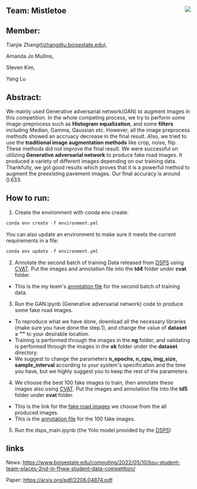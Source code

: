 ## Team: Mistletoe <img align="right" src="https://encrypted-tbn0.gstatic.com/images?q=tbn:ANd9GcTNrFsIu_0BIWuO5Bji5Vg6Cfm1_AeuIrH83A&usqp=CAU">

## Member: 
Tianjie Zhang(tjzhang@u.boisestate.edu), 

Amanda Jo Mullins, 

Steven Kim, 

Yang Lu

## Abstract:

We mainly used Generative adversarial network(GAN) to augment images in this competition. In the whole competing process, we try to perform some image-preprocess such as **Histogram equalization**, and some **filters** including Median, Gamma, Gaussian etc. However, all the image preprocess methods showed an accruacy decrease in the final result. Also, we tried to use the **traditional image augmentation methods** like crop, noise, flip. These methods did not improve the final result. We were successful on utilizing **Generative adversarial network** to produce fake road images. It produced a variety of different images depending on our training data. Thankfully, we got good results which proves that it is a powerful method to augment the preexisting pavement images. Our final accuracy is around 0.633.


## How to run:
1. Create the environment with conda env create: 
```python 
conda env create -f environment.yml 
```
You can also update an environment to make sure it meets the current requirements in a file:
```python 
conda env update -f environment.yml
```
2. Annotate the second batch of training Data released from [DSPS](https://github.com/UM-Titan/DSPS) using [CVAT](https://github.com/openvinotoolkit/cvat). Put the images and annotation file into the **td4** folder under **cvat** folder.
- This is the my team's [annotation file](https://drive.google.com/drive/folders/1jkkRo5sqSx3fx6E3wf5B0C3mBXeU2CoM?usp=sharing) for the second batch of training data.
3. Run the GAN.ipynb (Generative adversarial network) code to produce some fake road images. 
- To reproduce what we have done, download all the necessary libraries (make sure you have done the step.1), and change the value of **dataset = ""** to your desirable location. 
- Training is performed through the images in the **ng** folder, and validating is performed through the images in the **ok** folder under the **dataset** directory. 
- We suggest to change the parameters **n_epochs, n_cpu, img_size, sample_interval** according to your system's specification and the time you have, but we highly suggest you to keep the rest of the parameters.

4. We choose the best 100 fake images to train, then annotate these images also using [CVAT](https://github.com/openvinotoolkit/cvat). Put the images and annotation file into the **td5** folder under **cvat** folder.

- This is the link for the [fake road images](https://drive.google.com/drive/folders/1Rg_UjVoAPVt8mSX_NLXREd9ETduR9W1L?usp=sharing) we choose from the all produced images.  
- This is the [annotation file](https://drive.google.com/drive/folders/1_Mnn-SUaA6edrmm8pFcqjPFKBI91u8iY?usp=sharing) for the 100 fake images. 

5. Run the dsps_main.ipynb (the Yolo model provided by the [DSPS](https://github.com/UM-Titan/DSPS))

## links

News: https://www.boisestate.edu/computing/2022/05/10/bsu-student-team-places-2nd-in-fhwa-student-data-competition/

Paper: https://arxiv.org/pdf/2206.04874.pdf
